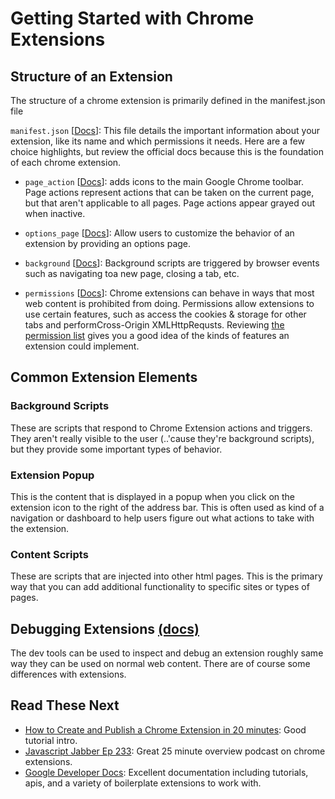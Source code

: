 # Getting Started with Chrome Extensions

## Structure of an Extension

The structure of a chrome extension is primarily defined in the manifest.json file

`manifest.json` [[Docs](https://developer.chrome.com/extensions/manifest)]: This file details the important information about your extension, like its name and which permissions it needs. Here are a few choice highlights, but review the official docs because this is the foundation of each chrome extension.

- `page_action` [[Docs](https://developer.chrome.com/extensions/pageAction)]: adds icons to the main Google Chrome toolbar. Page actions represent actions that can be taken on the current page, but that aren't applicable to all pages. Page actions appear grayed out when inactive.

- `options_page` [[Docs](https://developer.chrome.com/extensions/options)]: Allow users to ​customize the behavior of an extension by providing an options page.

- `background` [[Docs](https://developer.chrome.com/extensions/background_pages)]: Background scripts are triggered by browser events such as navigating toa new page, closing a tab, etc.

* `permissions`​​ [[Docs](https://developer.chrome.com/extensions/permission_warnings)]: Chrome extensions can behave in ways that most web content is prohibited from doing. Permissions allow extensions to use certain features, such as ​access the ​cookies​ & ​storage​ for other tabs​ and​ perform​ Cross-Origin XMLHttpRequsts. Reviewing [the permission list](https://developer.chrome.com/extensions/declare_permissions) gives you a good idea of the kinds of features an extension could implement.

## Common Extension Elements

### Background Scripts

These are scripts that respond to Chrome Extension actions and triggers. They aren't really visible to the user (..'cause they're background scripts), but they provide some important types of behavior.

### Extension Popup

This is the content that is displayed in a popup when you click on the extension icon to the right of the address bar. This is often used as kind of a navigation or dashboard to help users figure out what actions to take with the extension.

### Content Scripts

These are scripts that are injected into other html pages. This is the primary way that you can add additional functionality to specific sites or types of pages.

## Debugging Extensions [(docs)](https://developer.chrome.com/extensions/tut_debugging)

The dev tools can be used to inspect and debug an extension roughly same way they can be used on normal web content. There are of course some differences with extensions.

## Read These Next

- [How to Create and Publish a Chrome Extension in 20 minutes](https://medium.freecodecamp.org/how-to-create-and-publish-a-chrome-extension-in-20-minutes-6dc8395d7153): Good tutorial intro.
- [Javascript Jabber Ep 233](https://devchat.tv/js-jabber/233-jsj-google-chrome-extensions-with-john-sonmez/): Great 25 minute overview podcast on chrome extensions.
- [Google Developer Docs](https://developer.chrome.com/extensions): Excellent documentation including tutorials, apis, and a variety of boilerplate extensions to work with.
